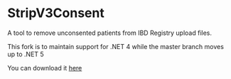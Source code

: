# StripV3Consent

A tool to remove unconsented patients from IBD Registry upload files.

This fork is to maintain support for .NET 4 while the master branch moves up to .NET 5

You can download it [here](https://github.com/AlexDobsonPleming/StripV3Consent/releases)
